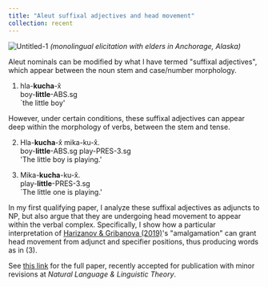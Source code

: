 ```yaml
---
title: "Aleut suffixal adjectives and head movement"
collection: recent
---
```


![Untitled-1](https://user-images.githubusercontent.com/33502930/197368237-37bb17f0-e4e5-47cc-aaac-3f8fa8341d53.jpg)
*(monolingual elicitation with elders in Anchorage, Alaska)*

Aleut nominals can be modified by what I have termed "suffixal adjectives", which appear between the noun stem and case/number morphology.

1. hla-**kucha**-x̂ \
   boy-**little**-ABS.sg \
   `the little boy'
   
However, under certain conditions, these suffixal adjectives can appear deep within the morphology of verbs, between the stem and tense.

2. Hla-**kucha**-x̂ mika-ku-x̂. \
   boy-**little**-ABS.sg play-PRES-3.sg \
   'The little boy is playing.'

3. Mika-**kucha**-ku-x̂. \
   play-**little**-PRES-3.sg \
   `The little one is playing.'

In my first qualifying paper, I analyze these suffixal adjectives as adjuncts to NP, but also argue that they are undergoing head movement to appear within the verbal complex. Specifically, I show how a particular interpretation of [Harizanov & Gribanova (2019)](https://web.stanford.edu/~gribanov/downloads/Harizanov-Gribanova-2019.pdf)'s "amalgamation" can grant head movement from adjunct and specifier positions, thus producing words as in (3).

See [this link](https://mksnigaroff.github.io/files/Snigaroff_2023.pdf) for the full paper, recently accepted for publication with minor revisions at *Natural Language & Linguistic Theory*.
